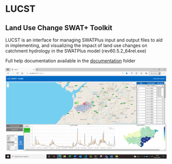 # LUCST
## Land Use Change SWAT+ Toolkit
LUCST is an interface for managing SWATPlus input and output files to aid in implementing, and visualizing the impact of land use changes on catchment hydrology in the SWATPlus model (rev60.5.2_64rel.exe)

Full help documentation available in the [documentation](https://github.com/alexrigby/LUCST/blob/master/documentation/LUCST%20walkthrough%20v1.2.pdf) folder

![LUCST interface](https://github.com/alexrigby/LUCST/blob/master/images/LUCST%20interface.PNG)

